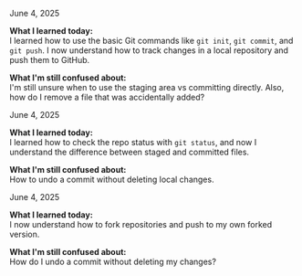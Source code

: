 June 4, 2025

**What I learned today:**  
I learned how to use the basic Git commands like `git init`, `git commit`, and `git push`. I now understand how to track changes in a local repository and push them to GitHub.

**What I'm still confused about:**  
I'm still unsure when to use the staging area vs committing directly. Also, how do I remove a file that was accidentally added?


June 4, 2025

**What I learned today:**  
I learned how to check the repo status with `git status`, and now I understand the difference between staged and committed files.

**What I'm still confused about:**  
How to undo a commit without deleting local changes.

June 4, 2025

**What I learned today:**  
I now understand how to fork repositories and push to my own forked version.

**What I'm still confused about:**  
How do I undo a commit without deleting my changes?
